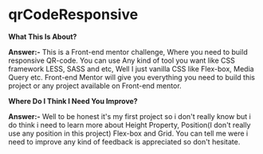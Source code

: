 # qrCodeResponsive

**What This Is About?**

**Answer:-**
This is a Front-end mentor challenge, Where you need to build responsive QR-code.
You can use Any kind of tool you want like CSS framework LESS, SASS and etc, Well I just vanilla CSS like Flex-box, Media Query etc.
Front-end Mentor will give you everything you need to build this project or any project available on Front-end mentor.

**Where Do I Think I Need You Improve?**

**Answer:-**
Well to be honest it's my first project so i don't really know
but i do think i need to learn more about Height Property, Position(I don't really use any position in this project) Flex-box and Grid.
You can tell me were i need to improve any kind of feedback is appreciated so don't hesitate.
